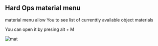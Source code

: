 ## Hard Ops material menu

material menu allow You to see list of currenttly available object materials 

You can open it by presing  alt + M 

![mat](https://raw.githubusercontent.com/mx1001/hardops_manual/master/docs/Hops/menus/img/material.png)